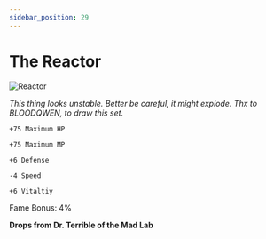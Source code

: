 ```yaml
---
sidebar_position: 29
---
```


# The Reactor

![Reactor](http://i.imgur.com/0PV6mfz.png)

<i>This thing looks unstable. Better be careful, it might explode. Thx to BLOODQWEN, to draw this set.</i>

    +75 Maximum HP
    
    +75 Maximum MP
    
    +6 Defense
    
    -4 Speed
    
    +6 Vitaltiy
    
 Fame Bonus: 4%

**Drops from Dr. Terrible of the Mad Lab**
